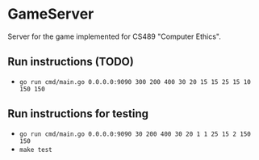 # GameServer
Server for the game implemented for CS489 "Computer Ethics".

## Run instructions (TODO)
- `go run cmd/main.go 0.0.0.0:9090 300 200 400 30 20 15 15 25 15 10 150 150`

## Run instructions for testing
- `go run cmd/main.go 0.0.0.0:9090 30 200 400 30 20 1 1 25 15 2 150 150`
- `make test`